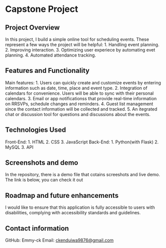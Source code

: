 # **Capstone Project**

## **Project Overview**
In this project, I build a simple online tool for scheduling events. These represent a few ways the project will be helpful:
    1. Handling event planning.
    2. Improving interaction.
    3. Optimizing user experiece by automating evet planning.
    4. Automated attendance tracking.

## **Features and Functionality**
Main features:
    1. Users can quickly create and customize events by entering information such as date, time, place and event type.
    2. Integration of calendars for convenience. Users will be able to sync with their personal calendars.
    3. Email or app notificationss that provide real-time information on RRSVPs, schedule changes and reminders.
    4. Guest list management since the contact information will be collected and tracked.
    5. An itegrated chat or discussion tool for questions and discussions about the events.

## **Technologies Used**
Front-End:
    1. HTML
    2. CSS
    3. JavaScript
Back-End:
    1. Python(with Flask)
    2. MySQL
    3. API

## **Screenshots and demo**
In the repository, there is a demo file that cotains screeshots and live demo. The link is below, you can check it out

## **Roadmap and future enhancements**
I would like to ensure that this application is fully accessible to users with disabilities, complying with accessibility standards and guidelines.

## **Contact information**
GitHub: Emmy-ck
Email: ckenduiwa9876@gmail.com